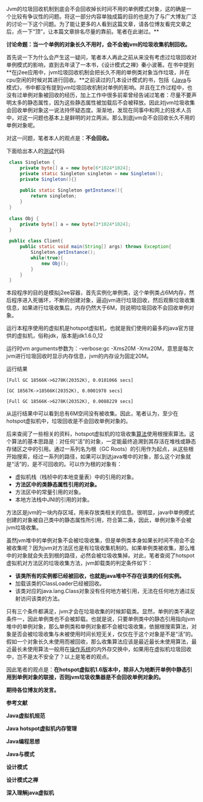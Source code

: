 Jvm的垃圾回收机制到底会不会回收掉长时间不用的单例模式对象，这的确是一个比较有争议性的问题。将这一部分内容单独成篇的目的也是为了与广大博友广泛的讨论一下这个问题。为了能让更多的人看到这篇文章，请各位博友看完文章之后，点一下“顶”，让本篇文章排名尽量的靠前。笔者在此谢过。**

**讨论命题：当一个单例的对象长久不用时，会不会被jvm的垃圾收集机制回收。**

首先说一下为什么会产生这一疑问，笔者本人再此之前从来没有考虑过垃圾回收对单例模式的影响，直到去年读了一本书，《设计模式之禅》秦小波著。在书中提到**在j2ee应用中，jvm垃圾回收机制会把长久不用的单例类对象当作垃圾，并在cpu空闲的时候对其进行回收。**之前读过的几本设计模式的书，包括《[Java](http://lib.csdn.net/base/javase)与模式》，书中都没有提到jvm垃圾回收机制对单例的影响。并且在工作过程中，也没有过单例对象被回收的经历，加上工作中很多前辈曾经告诫过笔者：尽量不要声明太多的静态属性，因为这些静态属性被加载后不会被释放。因此对jvm垃圾收集会回收单例对象这一说法持怀疑态度。渐渐地，发现在同事中和网上的技术人员中，对这一问题也基本上是鲜明的对立两派。那么到底jvm会不会回收长久不用的单例对象呢。

对这一问题，笔者本人的观点是：**不会回收。**

下面给出本人的[测试](http://lib.csdn.net/base/softwaretest)代码

```java
 class Singleton {  
     private byte[] a = new byte[6*1024*1024];  
     private static Singleton singleton = new Singleton();  
     private Singleton(){}  
       
     public static Singleton getInstance(){  
         return singleton;  
     }  
 }  
   
 class Obj {  
     private byte[] a = new byte[3*1024*1024];  
 }  
   
 public class Client{  
     public static void main(String[] args) throws Exception{  
         Singleton.getInstance();  
         while(true){  
             new Obj();  
         }  
     }  
 }  
```

本段程序的目的是模拟j2ee容器，首先实例化单例类，这个单例类占6M内存，然后程序进入死循环，不断的创建对象，逼迫jvm进行垃圾回收，然后观察垃圾收集信息，如果进行垃圾收集后，内存仍然大于6M，则说明垃圾回收不会回收单例对象。

运行本程序使用的虚拟机是hotspot虚拟机，也就是我们使用的最多的java官方提供的虚拟机，俗称jdk，版本是jdk1.6.0_12

运行时vm arguments参数为：-verbose:gc -Xms20M -Xmx20M，意思是每次jvm进行垃圾回收时显示内存信息，jvm的内存设为固定20M。

运行结果
```
[Full GC 18566K->6278K(20352K), 0.0101066 secs]

[GC 18567K->18566K(20352K), 0.0001978 secs]

[Full GC 18566K->6278K(20352K), 0.0088229 secs]
```
从运行结果中可以看到总有6M空间没有被收集。因此，笔者认为，至少在hotspot虚拟机中，垃圾回收是不会回收单例对象的。

后来查阅了一些相关的资料，hotspot虚拟机的垃圾收集[算法](http://lib.csdn.net/base/datastructure)使用根搜索算法。这个算法的基本思路是：对任何“活”的对象，一定能最终追溯到其存活在堆栈或静态存储区之中的引用。通过一系列名为根（GC Roots）的引用作为起点，从这些根开始搜索，经过一系列的路径，如果可以到达java堆中的对象，那么这个对象就是“活”的，是不可回收的。可以作为根的对象有：

- 虚拟机栈（栈桢中的本地变量表）中的引用的对象。
- **方法区中的类静态属性引用的对象。**
- 方法区中的常量引用的对象。
- 本地方法栈中JNI的引用的对象。

方法区是jvm的一块内存区域，用来存放类相关的信息。很明显，java中单例模式创建的对象被自己类中的静态属性所引用，符合第二条，因此，单例对象不会被jvm垃圾收集。

虽然jvm堆中的单例对象不会被垃圾收集，但是单例类本身如果长时间不用会不会被收集呢？因为jvm对方法区也是有垃圾收集机制的。如果单例类被收集，那么堆中的对象就会失去到根的路径，必然会被垃圾收集掉。对此，笔者查阅了hotspot虚拟机对方法区的垃圾收集方法，jvm卸载类的判定条件如下：

- **该类所有的实例都已经被回收，也就是java堆中不存在该类的任何实例。**
- 加载该类的ClassLoader已经被回收。
- 该类对应的java.lang.Class对象没有任何地方被引用，无法在任何地方通过反射访问该类的方法。

只有三个条件都满足，jvm才会在垃圾收集的时候卸载类。显然，单例的类不满足条件一，因此单例类也不会被卸载。也就是说，只要单例类中的静态引用指向jvm堆中的单例对象，那么单例类和单例对象都不会被垃圾收集，依据根搜索算法，对象是否会被垃圾收集与未被使用时间长短无关，仅仅在于这个对象是不是“活”的。假如一个对象长久未使用而被回收，那么收集算法应该是最近最长未使用算法，最近最长未使用算法一般用在[操作系统](http://lib.csdn.net/base/operatingsystem)的内外存交换中，如果用在虚拟机垃圾回收中，岂不是太不安全了？以上是笔者的观点。

因此笔者的观点是：**在hotspot虚拟机1.6版本中，除非人为地断开单例中静态引用到单例对象的联接，否则jvm垃圾收集器是不会回收单例对象的。**

**期待各位博友的发言。**

**参考文献**

**Java虚拟机规范**

**Java hotspot虚拟机内存管理**

**Java编程思想**

**Java与模式**

**设计模式**

**设计模式之禅**

**深入理解java虚拟机**

